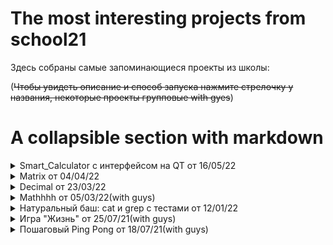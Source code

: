 # The most interesting projects from school21

Здесь собраны самые запоминающиеся проекты из школы:

(~~Чтобы увидеть описание и способ запуска нажмите стрелочку у названия, некоторые проекты групповые with gyes~~)

# A collapsible section with markdown

<details>
  <summary>Smart_Calculator с интерфейсом на QT от 16/05/22</summary>
  
  ### Что это и как запускается?
  1. Это калькулятор написанный на си с интерфейсом на QT, там есть описание его возможностей в html файле.
  2.  Вполне вероятно, что мой мэйк подойдет только для пользователей мака, однако это не конец света! Я не гений десктопных приложений, поэтому чтобы посмотреть на калькулятор в работе вам надо установить QT, тыкнуть на файл с расширением pro, подтвердить конфигурацию и запустить! Вот и все) 
  
  ![SmartCalc](images/smartcalc1.png)
  ![SmartCalc](images/smartcalc2.png)

</details>

<details>
  <summary>Matrix от 04/04/22</summary>
  
  ### Что это и как запускается?
  1. Есть структура матриц, различные операции с ними, есть покрытие тестами на check 
  2. Как запускать на линуксе:
     * Для запуска make, но не все так просто, там создается статическая библиотека и тестикии
</details>

<details>
  <summary>Decimal от 23/03/22</summary>
  
  ### Что это и как запускается?
  1. Ну вот вспомните как в компьютере хранятся числа с плавающей запятой, ну и вот, здесь собраны операции с ними, сравнения и преобразование типов + тесты, которые были сделаны при поддержке С# (спасибо Захару, что может). Для тестов все так же нужна библиотека check
  2. Как запускать на линуксе:
     * Для запуска make, но не все так просто, там создается статическая библиотека, так еще и такое число тестов, какого я не знаю
</details>

<details>
  <summary>Mathhhh от 05/03/22(with guys)</summary>
  
  ### Что это и как запускается?
  1. Написаны основные функции библиотеки math.h + есть проверка на корректноость работы через библиотеку check(ее надо ставить)
  2. Как запускать на линуксе:
     * Для запуска make, но не все так просто, там создается статическая библиотека, так что все ручками
</details>

<details>
  <summary>Натуральный баш: cat и grep с тестами от 12/01/22</summary>
  
  ### Что это и как запускается?
  1. Написаны 2 команды cat и grep, которые работают практически так же как оригинальные (за исключением некоторых моментов)
  2. Как запускать на линуксе:
     * Для запуска тестов из скрипта make testsCat или testsGrep, для запуска самой программы make s21_cat или s21_grep, тесты лежат в соответсвующих папках
</details>

<details>
  <summary>Игра "Жизнь" от 25/07/21(with guys)</summary>
  
  ### Что это и как запускается?
  1. Терминальная пошаговая игра на двоих, с выводящимся счетом и полетом мяча по нажатию на движение
  2. Как запускать на линуксе:
     * В терминале пишем life1, life2, life3, life4 или life5, можео просто all, но на вход требуется матрица из 0 и 1
</details>

<details>
  <summary>Пошаговый Ping Pong от 18/07/21(with guys)</summary>
  
  ### Что это и как запускается?
  1. Терминальная игра-симмулятор, имеется несколько файлов для просмотра процесса игры. Управление кнопками A и Z для левой ракетки, K и M для правого, space для бездействия и затем enter. Выход по окончании игры(21 гол) или нажатием ctrl+C
  2. Как запускать на линуксе:
     * В терминале пишем make
</details>

